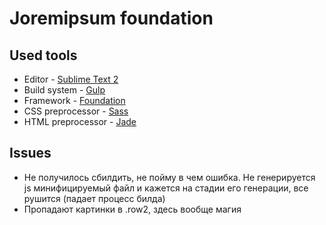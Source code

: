 # Joremipsum foundation

## Used tools

* Editor - [Sublime Text 2](https://www.sublimetext.com/)
* Build system - [Gulp](http://gulpjs.com/)
* Framework - [Foundation](http://foundation.zurb.com/)
* CSS preprocessor - [Sass](http://sass-lang.com/)
* HTML preprocessor - [Jade](http://jade-lang.com/)

## Issues

* Не получилось сбилдить, не пойму в чем ошибка. Не генерируется js минифицируемый файл и кажется на стадии его генерации, все рушится (падает процесс билда)
* Пропадают картинки в .row2, здесь вообще магия